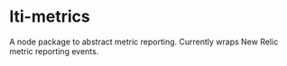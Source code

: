# lti-metrics
A node package to abstract metric reporting. Currently wraps New Relic metric reporting events.
